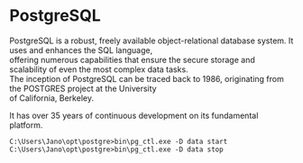 # PostgreSQL

PostgreSQL is a robust, freely available object-relational database system. It uses and enhances the SQL language,  
offering numerous capabilities that ensure the secure storage and scalability of even the most complex data tasks.  
The inception of PostgreSQL can be traced back to 1986, originating from the POSTGRES project at the University  
of California, Berkeley.  

It has over 35 years of continuous development on its fundamental platform.  

```
C:\Users\Jano\opt\postgre>bin\pg_ctl.exe -D data start
C:\Users\Jano\opt\postgre>bin\pg_ctl.exe -D data stop
```
